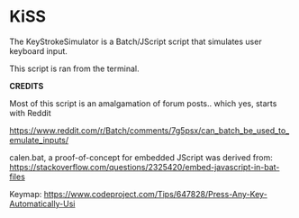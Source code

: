 # KiSS
The KeyStrokeSimulator is a Batch/JScript script that simulates user keyboard input.

This script is ran from the terminal.

**CREDITS**

Most of this script is an amalgamation of forum posts.. which yes, starts with Reddit

https://www.reddit.com/r/Batch/comments/7g5psx/can_batch_be_used_to_emulate_inputs/

calen.bat, a proof-of-concept for embedded JScript was derived from:
https://stackoverflow.com/questions/2325420/embed-javascript-in-bat-files

Keymap:
https://www.codeproject.com/Tips/647828/Press-Any-Key-Automatically-Usi


